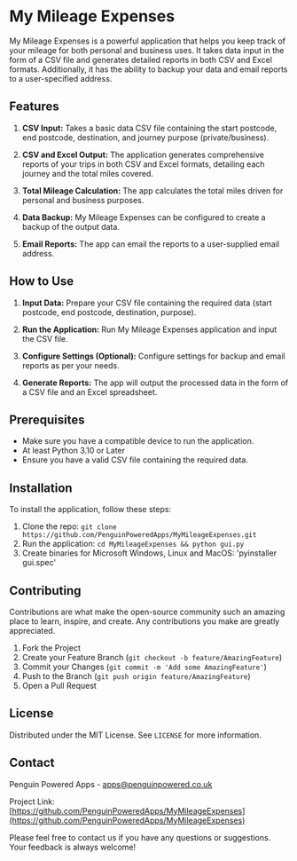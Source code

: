 # My Mileage Expenses

My Mileage Expenses is a powerful application that helps you keep track of your mileage for both personal and business uses. It takes data input in the form of a CSV file and generates detailed reports in both CSV and Excel formats. Additionally, it has the ability to backup your data and email reports to a user-specified address.

## Features

1. **CSV Input:** Takes a basic data CSV file containing the start postcode, end postcode, destination, and journey purpose (private/business).

2. **CSV and Excel Output:** The application generates comprehensive reports of your trips in both CSV and Excel formats, detailing each journey and the total miles covered.

3. **Total Mileage Calculation:** The app calculates the total miles driven for personal and business purposes.

4. **Data Backup:** My Mileage Expenses can be configured to create a backup of the output data.

5. **Email Reports:** The app can email the reports to a user-supplied email address.

## How to Use

1. **Input Data:** Prepare your CSV file containing the required data (start postcode, end postcode, destination, purpose).

2. **Run the Application:** Run My Mileage Expenses application and input the CSV file.

3. **Configure Settings (Optional):** Configure settings for backup and email reports as per your needs.

4. **Generate Reports:** The app will output the processed data in the form of a CSV file and an Excel spreadsheet.

## Prerequisites

- Make sure you have a compatible device to run the application.
- At least Python 3.10 or Later
- Ensure you have a valid CSV file containing the required data.

## Installation

To install the application, follow these steps:

1. Clone the repo: `git clone https://github.com/PenguinPoweredApps/MyMileageExpenses.git`
2. Run the application: `cd MyMileageExpenses && python gui.py`
3. Create binaries for Microsoft Windows, Linux and MacOS: 'pyinstaller gui.spec'

## Contributing

Contributions are what make the open-source community such an amazing place to learn, inspire, and create. Any contributions you make are greatly appreciated. 

1. Fork the Project
2. Create your Feature Branch (`git checkout -b feature/AmazingFeature`)
3. Commit your Changes (`git commit -m 'Add some AmazingFeature'`)
4. Push to the Branch (`git push origin feature/AmazingFeature`)
5. Open a Pull Request

## License

Distributed under the MIT License. See `LICENSE` for more information.

## Contact

Penguin Powered Apps - apps@penguinpowered.co.uk

Project Link: [https://github.com/PenguinPoweredApps/MyMileageExpenses](https://github.com/PenguinPoweredApps/MyMileageExpenses)

Please feel free to contact us if you have any questions or suggestions. Your feedback is always welcome!
